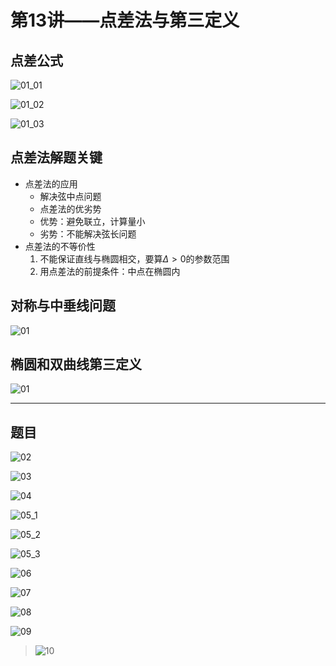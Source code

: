 # 第13讲——点差法与第三定义

## 点差公式

![01_01](image.png)

![01_02](image-1.png)

![01_03](image-2.png)

## 点差法解题关键

- 点差法的应用
  - 解决弦中点问题
  - 点差法的优劣势
  - 优势：避免联立，计算量小
  - 劣势：不能解决弦长问题
- 点差法的不等价性
  1. 不能保证直线与椭圆相交，要算$\Delta > 0$的参数范围
  2. 用点差法的前提条件：中点在椭圆内

## 对称与中垂线问题

![01](image-4.png)

## 椭圆和双曲线第三定义

![01](image-12.png)

****

## 题目

![02](image-3.png)

![03](image-5.png)

![04](image-6.png)

![05_1](image-8.png)

![05_2](image-9.png)

![05_3](image-10.png)

![06](image-11.png)

![07](image-13.png)

![08](image-14.png)

![09](image-15.png)

> ![10](image-16.png)
